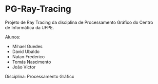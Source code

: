 # PG-Ray-Tracing

Projeto de Ray Tracing da disciplina de Processamento Gráfico do Centro de Informática da UFPE.



Alunos: 
- Mihael Guedes
- David Ubaldo
- Natan Frederico
- Tomás Nascimento
- João Victor

Disciplina: Processamento Gráfico
